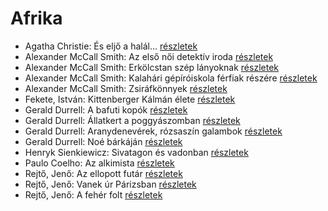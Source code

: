 # Afrika

- Agatha Christie: És eljő a halál… [részletek](_details/%7Bopf.creator%7D.md#id_312)
- Alexander McCall Smith: Az első női detektív iroda [részletek](_details/%7Bopf.creator%7D.md#id_921)
- Alexander McCall Smith: Erkölcstan szép lányoknak [részletek](_details/%7Bopf.creator%7D.md#id_918)
- Alexander McCall Smith: Kalahári gépíróiskola férfiak részére [részletek](_details/%7Bopf.creator%7D.md#id_919)
- Alexander McCall Smith: Zsiráfkönnyek [részletek](_details/%7Bopf.creator%7D.md#id_920)
- Fekete, István: Kittenberger Kálmán élete [részletek](_details/%7Bopf.creator%7D.md#id_734)
- Gerald Durrell: A bafuti kopók [részletek](_details/%7Bopf.creator%7D.md#id_862)
- Gerald Durrell: Állatkert a poggyászomban [részletek](_details/%7Bopf.creator%7D.md#id_49)
- Gerald Durrell: Aranydenevérek, rózsaszín galambok [részletek](_details/%7Bopf.creator%7D.md#id_875)
- Gerald Durrell: Noé bárkáján [részletek](_details/%7Bopf.creator%7D.md#id_870)
- Henryk Sienkiewicz: Sivatagon és vadonban [részletek](_details/%7Bopf.creator%7D.md#id_382)
- Paulo Coelho: Az alkimista [részletek](_details/%7Bopf.creator%7D.md#id_261)
- Rejtő, Jenő: Az ellopott futár [részletek](_details/%7Bopf.creator%7D.md#id_133)
- Rejtő, Jenő: Vanek úr Párizsban [részletek](_details/%7Bopf.creator%7D.md#id_153)
- Rejtő, Jenő: A fehér folt [részletek](_details/%7Bopf.creator%7D.md#id_123)